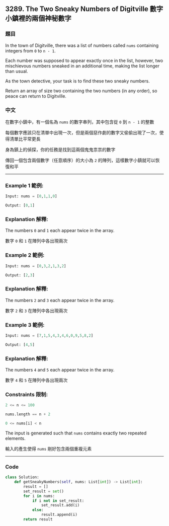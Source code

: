 ## 3289. The Two Sneaky Numbers of Digitville 數字小鎮裡的兩個神秘數字

### 題目

In the town of Digitville, there was a list of numbers called `nums` containing integers from `0` to `n - 1`.

Each number was supposed to appear exactly once in the list, however, two mischievous numbers sneaked in an additional time, making the list longer than usual.

As the town detective, your task is to find these two sneaky numbers.

Return an array of size two containing the two numbers (in any order), so peace can return to Digitville.

### 中文

在數字小鎮中，有一個名為 `nums` 的數字串列，其中包含從 `0` 到 `n - 1` 的整數

每個數字應該只在清單中出現一次，但是兩個惡作劇的數字又偷偷出現了一次，使得清單比平常更長

身為鎮上的偵探，你的任務是找到這兩個鬼鬼祟祟的數字

傳回一個包含兩個數字（任意順序）的大小為 `2` 的陣列，這樣數字小鎮就可以恢復和平

---

### Example 1 範例:

```py
Input: nums = [0,1,1,0]

Output: [0,1]
```

### Explanation 解釋:

The numbers `0` and `1` each appear twice in the array.

數字 `0` 和 `1` 在陣列中各出現兩次

### Example 2 範例:

```py
Input: nums = [0,3,2,1,3,2]

Output: [2,3]
```

### Explanation 解釋:

The numbers `2` and `3` each appear twice in the array.

數字 `2` 和 `3` 在陣列中各出現兩次

### Example 3 範例:

```py
Input: nums = [7,1,5,4,3,4,6,0,9,5,8,2]

Output: [4,5]
```

### Explanation 解釋:

The numbers `4` and `5` each appear twice in the array.

數字 `4` 和 `5` 在陣列中各出現兩次

### Constraints 限制:

```py
2 <= n <= 100

nums.length == n + 2

0 <= nums[i] < n
```

The input is generated such that `nums` contains exactly two repeated elements.

輸入的產生使得 `nums` 剛好包含兩個重複元素

---

### Code

```py
class Solution:
    def getSneakyNumbers(self, nums: List[int]) -> List[int]:
        result = []
        set_result = set()
        for i in nums:
            if i not in set_result:
                set_result.add(i)
            else:
                result.append(i)
        return result
```